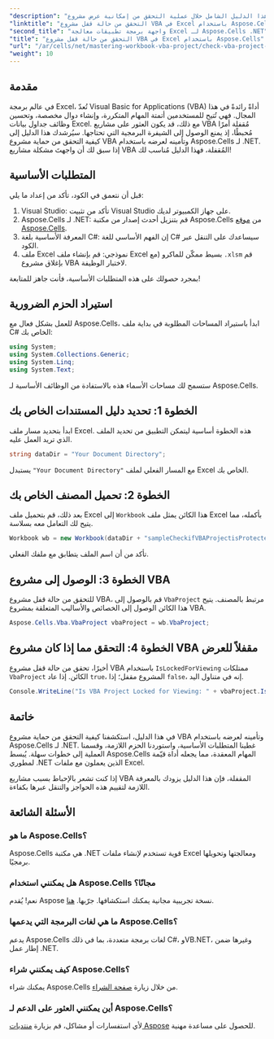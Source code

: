 ```yaml
---
"description": "يرشدك هذا الدليل الشامل خلال عملية التحقق من إمكانية عرض مشروع VBA في Excel باستخدام مكتبة Aspose.Cells for .NET القوية. مثالي لمطوري .NET ومستخدمي Excel."
"linktitle": "التحقق من حالة قفل مشروع VBA في Excel باستخدام Aspose.Cells"
"second_title": "واجهة برمجة تطبيقات معالجة Excel لـ Aspose.Cells .NET"
"title": "التحقق من حالة قفل مشروع VBA في Excel باستخدام Aspose.Cells"
"url": "/ar/cells/net/mastering-workbook-vba-project/check-vba-project-lock-status/"
"weight": 10
---
```


## مقدمة

في عالم برمجة Excel، تُعدّ Visual Basic for Applications (VBA) أداةً رائدةً في هذا المجال. فهي تُتيح للمستخدمين أتمتة المهام المتكررة، وإنشاء دوال مخصصة، وتحسين وظائف جداول بيانات Excel. مع ذلك، قد يكون العثور على مشاريع VBA مُقفلة أمرًا مُحبطًا، إذ يمنع الوصول إلى الشيفرة البرمجية التي تحتاجها. سيُرشدك هذا الدليل إلى كيفية التحقق من حماية مشروع VBA وتأمينه لعرضه باستخدام Aspose.Cells لـ .NET. إذا سبق لك أن واجهتَ مشكلة مشاريع VBA المُقفلة، فهذا الدليل مُناسب لك!

## المتطلبات الأساسية

قبل أن نتعمق في الكود، تأكد من إعداد ما يلي:

1. Visual Studio: تأكد من تثبيت Visual Studio على جهاز الكمبيوتر لديك.
2. Aspose.Cells لـ .NET: قم بتنزيل أحدث إصدار من مكتبة Aspose.Cells من [موقع Aspose.Cells](https://releases.aspose.com/cells/net/).
3. المعرفة الأساسية بلغة C#: إن الفهم الأساسي للغة C# سيساعدك على التنقل عبر الكود.
4. ملف Excel نموذجي: قم بإنشاء ملف Excel بسيط ممكّن للماكرو (مع `.xlsm` قم بإغلاق مشروع VBA لاختبار الوظيفة.

بمجرد حصولك على هذه المتطلبات الأساسية، فأنت جاهز للمتابعة!

## استيراد الحزم الضرورية

للعمل بشكل فعال مع Aspose.Cells، ابدأ باستيراد المساحات المطلوبة في بداية ملف C# الخاص بك:

```csharp
using System;
using System.Collections.Generic;
using System.Linq;
using System.Text;
```

ستسمح لك مساحات الأسماء هذه بالاستفادة من الوظائف الأساسية لـ Aspose.Cells.

## الخطوة 1: تحديد دليل المستندات الخاص بك

ابدأ بتحديد مسار ملف Excel. هذه الخطوة أساسية ليتمكن التطبيق من تحديد الملف الذي تريد العمل عليه.

```csharp
string dataDir = "Your Document Directory";
```

يستبدل `"Your Document Directory"` مع المسار الفعلي لملف Excel الخاص بك.

## الخطوة 2: تحميل المصنف الخاص بك

بعد ذلك، قم بتحميل ملف Excel إلى `Workbook` هذا الكائن يمثل ملف Excel بأكمله، مما يتيح لك التعامل معه بسلاسة.

```csharp
Workbook wb = new Workbook(dataDir + "sampleCheckifVBAProjectisProtected.xlsm");
```

تأكد من أن اسم الملف يتطابق مع ملفك الفعلي.

## الخطوة 3: الوصول إلى مشروع VBA

للتحقق من حالة قفل مشروع VBA، قم بالوصول إلى `VbaProject` مرتبط بالمصنف. يتيح هذا الكائن الوصول إلى الخصائص والأساليب المتعلقة بمشروع VBA.

```csharp
Aspose.Cells.Vba.VbaProject vbaProject = wb.VbaProject;
```

## الخطوة 4: التحقق مما إذا كان مشروع VBA مقفلاً للعرض

أخيرًا، تحقق من حالة قفل مشروع VBA باستخدام `IsLockedForViewing` ممتلكات `VbaProject` الكائن. إذا عاد `true`، المشروع مقفل؛ إذا `false`، إنه في متناول اليد.

```csharp
Console.WriteLine("Is VBA Project Locked for Viewing: " + vbaProject.IsLockedForViewing);
```

## خاتمة

في هذا الدليل، استكشفنا كيفية التحقق من حماية مشروع VBA وتأمينه لعرضه باستخدام Aspose.Cells لـ .NET. غطينا المتطلبات الأساسية، واستوردنا الحزم اللازمة، وقسمنا العملية إلى خطوات سهلة. يُبسط Aspose.Cells المهام المعقدة، مما يجعله أداة قيّمة لمطوري .NET الذين يعملون مع ملفات Excel.

إذا كنت تشعر بالإحباط بسبب مشاريع VBA المقفلة، فإن هذا الدليل يزودك بالمعرفة اللازمة لتقييم هذه الحواجز والتنقل عبرها بكفاءة.

## الأسئلة الشائعة

### ما هو Aspose.Cells؟

Aspose.Cells هي مكتبة .NET قوية تستخدم لإنشاء ملفات Excel ومعالجتها وتحويلها برمجيًا.

### هل يمكنني استخدام Aspose.Cells مجانًا؟

نعم! يُقدم Aspose نسخة تجريبية مجانية يمكنك استكشافها. جرّبها. [هنا](https://releases.aspose.com/).

### ما هي لغات البرمجة التي يدعمها Aspose.Cells؟

يدعم Aspose.Cells لغات برمجة متعددة، بما في ذلك C#، وVB.NET، وغيرها ضمن إطار عمل .NET.

### كيف يمكنني شراء Aspose.Cells؟

يمكنك شراء Aspose.Cells من خلال زيارة [صفحة الشراء](https://purchase.aspose.com/buy).

### أين يمكنني العثور على الدعم لـ Aspose.Cells؟

لأي استفسارات أو مشاكل، قم بزيارة [منتديات Aspose](https://forum.aspose.com/c/cells/9) للحصول على مساعدة مهنية.